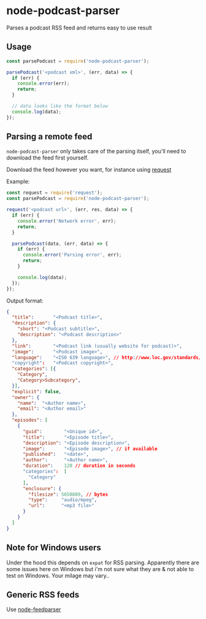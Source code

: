 # node-podcast-parser

Parses a podcast RSS feed and returns easy to use result

## Usage

```js
const parsePodcast = require('node-podcast-parser');

parsePodcast('<podcast xml>', (err, data) => {
  if (err) {
    console.error(err);
    return;
  }

  // data looks like the format below
  console.log(data);
});
```

## Parsing a remote feed

`node-podcast-parser` only takes care of the parsing itself, you'll need to download the feed first yourself.

Download the feed however you want, for instance using [request](https://github.com/request/request)

Example:

```js
const request = require('request');
const parsePodcast = require('node-podcast-parser');

request('<podcast url>', (err, res, data) => {
  if (err) {
    console.error('Network error', err);
    return;
  }

  parsePodcast(data, (err, data) => {
    if (err) {
      console.error('Parsing error', err);
      return;
    }

    console.log(data);
  });
});
```

Output format:

```json
{
  "title":       "<Podcast title>",
  "description": {
    "short": "<Podcast subtitle>",
    "description": "<Podcast description>"
  },
  "link":        "<Podcast link (usually website for podcast)>",
  "image":       "<Podcast image>",
  "language":    "<ISO 639 language>", // http://www.loc.gov/standards/iso639-2/php/code_list.php
  "copyright":   "<Podcast copyright>",
  "categories": [{
    "Category",
    "Category>Subcategory",
  }],
  "explicit": false,
  "owner": {
    "name":  "<Author name>",
    "email": "<Author email>"
  },
  "episodes": [
    {
      "guid":        "<Unique id>",
      "title":       "<Episode title>",
      "description": "<Episode description>",
      "image":       "<Episode image>", // if available
      "published":   "<date>",
      "author":      "<Author name>",
      "duration":    120 // duration in seconds
      "categories":  [
        "Category"
      ],
      "enclosure": {
        "filesize": 5650889, // bytes
        "type":     "audio/mpeg",
        "url":      "<mp3 file>"
      }
    }
  ]
}
```

## Note for Windows users

Under the hood this depends on `expat` for RSS parsing. Apparently there are some issues here on Windows but i'm not sure what they are & not able to test on Windows. Your milage may vary..

## Generic RSS feeds

Use [node-feedparser](https://github.com/danmactough/node-feedparser)
